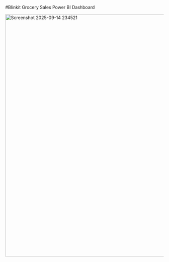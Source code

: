 #Blinkit Grocery Sales Power BI Dashboard

<img width="1348" height="771" alt="Screenshot 2025-09-14 234521" src="https://github.com/user-attachments/assets/c0f4c061-5aac-4b9d-ae88-ed9dba3324c2" />


